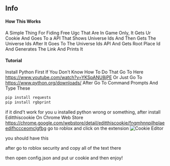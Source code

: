 ## Info
#### How This Works 

A Simple Thing For Fiding Free Ugc That Are In Game Only, It Gets Ur Cookie And Goes To a API That Shows Universe Ids And Then Gets The Universe Ids After It Goes To The Universe Ids API And Gets Root Place Id And Generates The Link And Prints It

#### Tutorial

Install Python First
If You Don't Know How To Do That
Go To Here https://www.youtube.com/watch?v=YKSpANU8jPE
Or Just Go To https://www.python.org/downloads/
After Go To Command Prompts And Type These
```python
pip install requests 
pip install rgbprint
```
if it dind't work for you u installed python wrong or something,
after install Editthiscookie On Chrome Web Store
https://chrome.google.com/webstore/detail/editthiscookie/fngmhnnpilhplaeedifhccceomclgfbg
go to roblox and 
click on the extension
![Cookie Editor](https://cdn.discordapp.com/attachments/1118550025719529543/1121845891578482798/image.png)

you should have this

after go to roblox security and copy all of the text there

then open config.json and put ur cookie and then enjoy!
